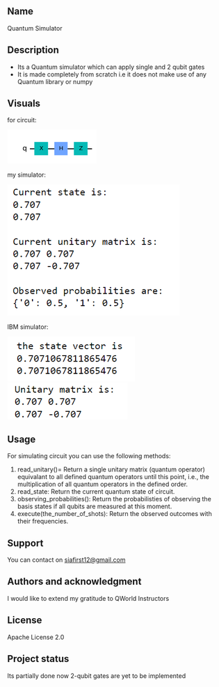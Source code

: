 ## Name
Quantum Simulator

## Description
- Its a Quantum simulator which can apply single and 2 qubit gates 
- It is made completely from scratch i.e it does not make use of any Quantum library or numpy


## Visuals
for circuit: 

![image.png](./image.png)

my simulator:

![image-1.png](./image-1.png)

IBM simulator:

![image-2.png](./image-2.png)
![image-3.png](./image-3.png)


## Usage
For simulating circuit you can use the following methods:
1. read_unitary()= Return a single unitary matrix (quantum operator) equivalant to all defined quantum operators until this point, i.e., the multiplication of all quantum operators in the defined order.
2. read_state: Return the current quantum state of circuit.
3. observing_probabilities(): Return the probabilisties of observing the basis states if all qubits are measured at this moment.
4. execute(the_number_of_shots): Return the observed outcomes with their frequencies.

## Support
You can contact on siafirst12@gmail.com

## Authors and acknowledgment
I would like to extend my gratitude to QWorld Instructors

## License
Apache License 2.0

## Project status
Its partially done now 2-qubit gates are yet to be implemented

